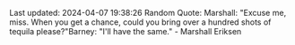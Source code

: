 Last updated: 2024-04-07 19:38:26
Random Quote: Marshall: "Excuse me, miss. When you get a chance, could you bring over a hundred shots of tequila please?"Barney: "I'll have the same." - Marshall Eriksen